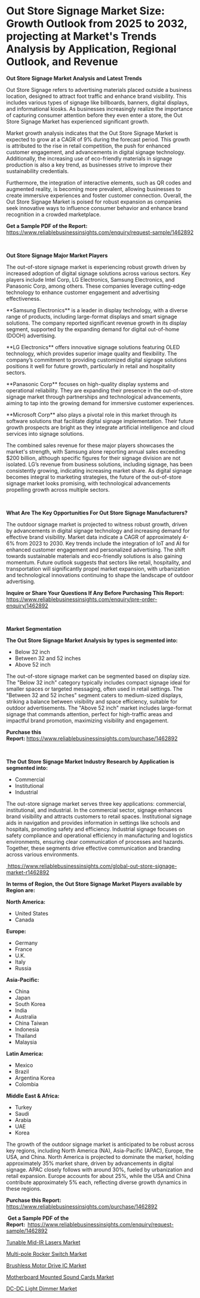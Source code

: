 <p><h1>Out Store Signage Market Size: Growth Outlook from 2025 to 2032, projecting at Market's Trends Analysis by Application, Regional Outlook, and Revenue</h1></p><p><strong>Out Store Signage Market Analysis and Latest Trends</strong></p>
<p><p>Out Store Signage refers to advertising materials placed outside a business location, designed to attract foot traffic and enhance brand visibility. This includes various types of signage like billboards, banners, digital displays, and informational kiosks. As businesses increasingly realize the importance of capturing consumer attention before they even enter a store, the Out Store Signage Market has experienced significant growth.</p><p>Market growth analysis indicates that the Out Store Signage Market is expected to grow at a CAGR of 9% during the forecast period. This growth is attributed to the rise in retail competition, the push for enhanced customer engagement, and advancements in digital signage technology. Additionally, the increasing use of eco-friendly materials in signage production is also a key trend, as businesses strive to improve their sustainability credentials. </p><p>Furthermore, the integration of interactive elements, such as QR codes and augmented reality, is becoming more prevalent, allowing businesses to create immersive experiences and foster customer connection. Overall, the Out Store Signage Market is poised for robust expansion as companies seek innovative ways to influence consumer behavior and enhance brand recognition in a crowded marketplace.</p></p>
<p><strong>Get a Sample PDF of the Report:&nbsp;</strong> <a href="https://www.reliablebusinessinsights.com/enquiry/request-sample/1462892?utm_campaign=100&utm_medium=2&utm_source=Github&utm_content=ia&utm_term=13022025&utm_id=out-store-signage">https://www.reliablebusinessinsights.com/enquiry/request-sample/1462892</a></p>
<p>&nbsp;</p>
<p><strong>Out Store Signage Major Market Players</strong></p>
<p><p>The out-of-store signage market is experiencing robust growth driven by increased adoption of digital signage solutions across various sectors. Key players include Intel Corp, LG Electronics, Samsung Electronics, and Panasonic Corp, among others. These companies leverage cutting-edge technology to enhance customer engagement and advertising effectiveness.</p><p>**Samsung Electronics** is a leader in display technology, with a diverse range of products, including large-format displays and smart signage solutions. The company reported significant revenue growth in its display segment, supported by the expanding demand for digital out-of-home (DOOH) advertising.</p><p>**LG Electronics** offers innovative signage solutions featuring OLED technology, which provides superior image quality and flexibility. The company’s commitment to providing customized digital signage solutions positions it well for future growth, particularly in retail and hospitality sectors.</p><p>**Panasonic Corp** focuses on high-quality display systems and operational reliability. They are expanding their presence in the out-of-store signage market through partnerships and technological advancements, aiming to tap into the growing demand for immersive customer experiences.</p><p>**Microsoft Corp** also plays a pivotal role in this market through its software solutions that facilitate digital signage implementation. Their future growth prospects are bright as they integrate artificial intelligence and cloud services into signage solutions.</p><p>The combined sales revenue for these major players showcases the market's strength, with Samsung alone reporting annual sales exceeding $200 billion, although specific figures for their signage division are not isolated. LG’s revenue from business solutions, including signage, has been consistently growing, indicating increasing market share. As digital signage becomes integral to marketing strategies, the future of the out-of-store signage market looks promising, with technological advancements propelling growth across multiple sectors.</p></p>
<p>&nbsp;</p>
<p><strong>What Are The Key Opportunities For Out Store Signage Manufacturers?</strong></p>
<p><p>The outdoor signage market is projected to witness robust growth, driven by advancements in digital signage technology and increasing demand for effective brand visibility. Market data indicate a CAGR of approximately 4-6% from 2023 to 2030. Key trends include the integration of IoT and AI for enhanced customer engagement and personalized advertising. The shift towards sustainable materials and eco-friendly solutions is also gaining momentum. Future outlook suggests that sectors like retail, hospitality, and transportation will significantly propel market expansion, with urbanization and technological innovations continuing to shape the landscape of outdoor advertising.</p></p>
<p><strong>Inquire or Share Your Questions If Any Before Purchasing This Report:</strong> <a href="https://www.reliablebusinessinsights.com/enquiry/pre-order-enquiry/1462892?utm_campaign=100&utm_medium=2&utm_source=Github&utm_content=ia&utm_term=13022025&utm_id=out-store-signage">https://www.reliablebusinessinsights.com/enquiry/pre-order-enquiry/1462892</a></p>
<p>&nbsp;</p>
<p><strong>Market Segmentation</strong></p>
<p><strong>The Out Store Signage Market Analysis by types is segmented into:</strong></p>
<p><ul><li>Below 32 inch</li><li>Between 32 and 52 inches</li><li>Above 52 inch</li></ul></p>
<p><p>The out-of-store signage market can be segmented based on display size. The "Below 32 inch" category typically includes compact signage ideal for smaller spaces or targeted messaging, often used in retail settings. The "Between 32 and 52 inches" segment caters to medium-sized displays, striking a balance between visibility and space efficiency, suitable for outdoor advertisements. The "Above 52 inch" market includes large-format signage that commands attention, perfect for high-traffic areas and impactful brand promotion, maximizing visibility and engagement.</p></p>
<p><strong>Purchase this Report:&nbsp;</strong><a href="https://www.reliablebusinessinsights.com/purchase/1462892?utm_campaign=100&utm_medium=2&utm_source=Github&utm_content=ia&utm_term=13022025&utm_id=out-store-signage">https://www.reliablebusinessinsights.com/purchase/1462892</a></p>
<p>&nbsp;</p>
<p><strong>The Out Store Signage Market Industry Research by Application is segmented into:</strong></p>
<p><ul><li>Commercial</li><li>Institutional</li><li>Industrial</li></ul></p>
<p><p>The out-store signage market serves three key applications: commercial, institutional, and industrial. In the commercial sector, signage enhances brand visibility and attracts customers to retail spaces. Institutional signage aids in navigation and provides information in settings like schools and hospitals, promoting safety and efficiency. Industrial signage focuses on safety compliance and operational efficiency in manufacturing and logistics environments, ensuring clear communication of processes and hazards. Together, these segments drive effective communication and branding across various environments.</p></p>
<p><a href="https://www.reliablebusinessinsights.com/global-out-store-signage-market-r1462892?utm_campaign=100&utm_medium=2&utm_source=Github&utm_content=ia&utm_term=13022025&utm_id=out-store-signage">&nbsp;https://www.reliablebusinessinsights.com/global-out-store-signage-market-r1462892</a></p>
<p><strong>In terms of Region, the Out Store Signage Market Players available by Region are:</strong></p>
<p>
    <p> <strong> North America: </strong>
        <ul>
            <li>United States</li>
            <li>Canada</li>
        </ul>
        </p> 
    <p> <strong> Europe: </strong>
        <ul>
            <li>Germany</li>
            <li>France</li>
            <li>U.K.</li>
            <li>Italy</li>
            <li>Russia</li>
        </ul>
        </p> 
    <p> <strong> Asia-Pacific: </strong>
        <ul>
            <li>China</li>
            <li>Japan</li>
            <li>South Korea</li>
            <li>India</li>
            <li>Australia</li>
            <li>China Taiwan</li>
            <li>Indonesia</li>
            <li>Thailand</li>
            <li>Malaysia</li>
        </ul>
        </p> 
    <p> <strong> Latin America: </strong>
        <ul>
            <li>Mexico</li>
            <li>Brazil</li>
            <li>Argentina Korea</li>
            <li>Colombia</li>
        </ul>
        </p> 
    <p> <strong> Middle East & Africa: </strong>
        <ul>
            <li>Turkey</li>
            <li>Saudi</li>
            <li>Arabia</li>
            <li>UAE</li>
            <li>Korea</li>
        </ul>
    </p>
    </p>
<p><p>The growth of the outdoor signage market is anticipated to be robust across key regions, including North America (NA), Asia-Pacific (APAC), Europe, the USA, and China. North America is projected to dominate the market, holding approximately 35% market share, driven by advancements in digital signage. APAC closely follows with around 30%, fueled by urbanization and retail expansion. Europe accounts for about 25%, while the USA and China contribute approximately 5% each, reflecting diverse growth dynamics in these regions.</p></p>
<p><strong>Purchase this Report: </strong><a href="https://www.reliablebusinessinsights.com/purchase/1462892?utm_campaign=100&utm_medium=2&utm_source=Github&utm_content=ia&utm_term=13022025&utm_id=out-store-signage">https://www.reliablebusinessinsights.com/purchase/1462892</a></p>
<p>&nbsp;<strong>Get a Sample PDF of the Report:&nbsp;&nbsp;</strong><a href="https://www.reliablebusinessinsights.com/enquiry/request-sample/1462892?utm_campaign=100&utm_medium=2&utm_source=Github&utm_content=ia&utm_term=13022025&utm_id=out-store-signage">https://www.reliablebusinessinsights.com/enquiry/request-sample/1462892</a></p>
<p><strong></strong></p>
<p><p><a href="https://github.com/kukolkasimo5/Market-Research-Report-List-1/blob/main/tunable-mid-ir-lasers-market.md?utm_campaign=100&utm_medium=2&utm_source=Github&utm_content=ia&utm_term=13022025&utm_id=out-store-signage">Tunable Mid-IR Lasers Market</a></p><p><a href="https://github.com/mqhayigurbaj/Market-Research-Report-List-1/blob/main/multi-pole-rocker-switch-market.md?utm_campaign=100&utm_medium=2&utm_source=Github&utm_content=ia&utm_term=13022025&utm_id=out-store-signage">Multi-pole Rocker Switch Market</a></p><p><a href="https://github.com/shafriusizi/Market-Research-Report-List-1/blob/main/brushless-motor-drive-ic-market.md?utm_campaign=100&utm_medium=2&utm_source=Github&utm_content=ia&utm_term=13022025&utm_id=out-store-signage">Brushless Motor Drive IC Market</a></p><p><a href="https://github.com/mudgeadamsvx/Market-Research-Report-List-1/blob/main/motherboard-mounted-sound-cards-market.md?utm_campaign=100&utm_medium=2&utm_source=Github&utm_content=ia&utm_term=13022025&utm_id=out-store-signage">Motherboard Mounted Sound Cards Market</a></p><p><a href="https://github.com/nicoletavirag/Market-Research-Report-List-5/blob/main/dc-dc-light-dimmer-market.md?utm_campaign=100&utm_medium=2&utm_source=Github&utm_content=ia&utm_term=13022025&utm_id=out-store-signage">DC-DC Light Dimmer Market</a></p></p>